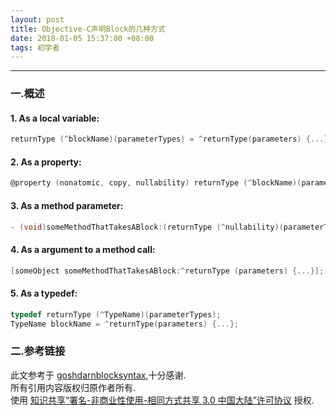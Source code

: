 ```yaml
---
layout: post
title: Objective-C声明Block的几种方式
date: 2018-01-05 15:37:00 +08:00
tags: 初学者
---
```


***

### 一.概述

#### 1. As a local variable:

```objective-c
returnType (^blockName)(parameterTypes) = ^returnType(parameters) {...};
```

#### 2. As a property:

```objective-c
@property (nonatomic, copy, nullability) returnType (^blockName)(parameterTypes);
```

#### 3. As a method parameter:

```objective-c
- (void)someMethodThatTakesABlock:(returnType (^nullability)(parameterTypes))blockName;
```

#### 4. As a argument to a method call:

```objective-c
[someObject someMethodThatTakesABlock:^returnType (parameters) {...}];
```

#### 5. As a typedef:

```objective-c
typedef returnType (^TypeName)(parameterTypes);
TypeName blockName = ^returnType(parameters) {...};
```

### 二.参考链接

此文参考于 [goshdarnblocksyntax][Link_1],十分感谢.  
所有引用内容版权归原作者所有.  
使用 [知识共享“署名-非商业性使用-相同方式共享 3.0 中国大陆”许可协议][Lisence] 授权.

[Lisence]: https://creativecommons.org/licenses/by-nc-sa/3.0/cn/

[Link_1]: http://goshdarnblocksyntax.com/